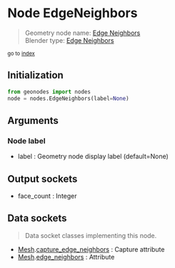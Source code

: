
# Node EdgeNeighbors

> Geometry node name: [Edge Neighbors](https://docs.blender.org/manual/en/latest/modeling/geometry_nodes/mesh/edge_neighbors.html)<br>
  Blender type: [Edge Neighbors](https://docs.blender.org/api/current/bpy.types.GeometryNodeInputMeshEdgeNeighbors.html)
  
<sub>go to [index](/docs/index.md)</sub>

## Initialization

```python
from geonodes import nodes
node = nodes.EdgeNeighbors(label=None)
```



## Arguments


### Node label

- label : Geometry node display label (default=None)

## Output sockets

- face_count : Integer

## Data sockets

> Data socket classes implementing this node.
  
  
- [Mesh](/docs/sockets/Mesh.md).[capture_edge_neighbors](/docs/sockets/Mesh.md#capture_edge_neighbors) : Capture attribute
- [Mesh](/docs/sockets/Mesh.md).[edge_neighbors](/docs/sockets/Mesh.md#edge_neighbors) : Attribute
  
